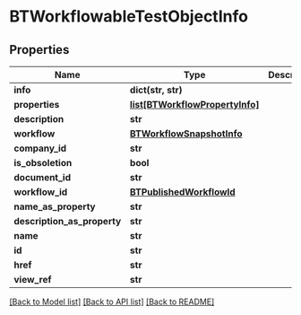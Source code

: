 # BTWorkflowableTestObjectInfo

## Properties
Name | Type | Description | Notes
------------ | ------------- | ------------- | -------------
**info** | **dict(str, str)** |  | [optional] 
**properties** | [**list[BTWorkflowPropertyInfo]**](BTWorkflowPropertyInfo.md) |  | [optional] 
**description** | **str** |  | [optional] 
**workflow** | [**BTWorkflowSnapshotInfo**](BTWorkflowSnapshotInfo.md) |  | [optional] 
**company_id** | **str** |  | [optional] 
**is_obsoletion** | **bool** |  | [optional] 
**document_id** | **str** |  | [optional] 
**workflow_id** | [**BTPublishedWorkflowId**](BTPublishedWorkflowId.md) |  | [optional] 
**name_as_property** | **str** |  | [optional] 
**description_as_property** | **str** |  | [optional] 
**name** | **str** |  | [optional] 
**id** | **str** |  | [optional] 
**href** | **str** |  | [optional] 
**view_ref** | **str** |  | [optional] 

[[Back to Model list]](../README.md#documentation-for-models) [[Back to API list]](../README.md#documentation-for-api-endpoints) [[Back to README]](../README.md)


